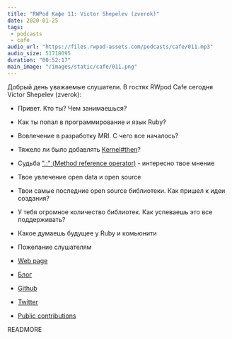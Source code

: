 ```yaml
---
title: "RWPod Кафе 11: Victor Shepelev (zverok)"
date: 2020-01-25
tags:
 - podcasts
 - cafe
audio_url: "https://files.rwpod-assets.com/podcasts/cafe/011.mp3"
audio_size: 51718095
duration: "00:52:17"
main_image: "/images/static/cafe/011.png"
---
```


Добрый день уважаемые слушатели. В гостях RWpod Cafe сегодня Victor Shepelev (zverok):

- Привет. Кто ты? Чем занимаешься?
- Как ты попал в программирование и язык Ruby?
- Вовлечение в разработку MRI. С чего все началось?
- Тяжело ли было добавлять [Kernel#then](https://ruby-doc.org/core-mruby/Kernel.html#method-i-then)?
- Судьба [".:" (Method reference operator)](https://blog.saeloun.com/2019/02/26/ruby-2-7-method-shorthand.html) - интересно твое мнение
- Твое увлечение open data и open source
- Твои самые последние open source библиотеки. Как пришел к идеи создания?
- У тебя огромное количество библиотек. Как успеваешь это все поддерживать?
- Какое думаешь будущее у Ruby и комьюнити
- Пожелание слушателям

 - [Web page](https://zverok.github.io)
 - [Блог](https://zverok.github.io/blog/)
 - [Github](https://github.com/zverok)
 - [Twitter](https://twitter.com/zverok)
 - [Public contributions](https://zverok.github.io/public.html)

READMORE
